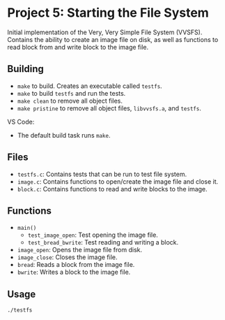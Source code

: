 # Project 5: Starting the File System
Initial implementation of the Very, Very Simple File System (VVSFS). Contains the ability to create an image file on disk, as well as functions to read block from and write block to the image file.

## Building
* `make` to build. Creates an executable called `testfs`.
* `make` to build `testfs` and run the tests.
* `make clean` to remove all object files.
* `make pristine` to remove all object files, `libvvsfs.a`, and `testfs`.

VS Code:
* The default build task runs `make`.

## Files
* `testfs.c`: Contains tests that can be run to test file system.
* `image.c`: Contains functions to open/create the image file and close it.
* `block.c`: Contains functions to read and write blocks to the image.

## Functions
* `main()`
    * `test_image_open`: Test opening the image file.
    * `test_bread_bwrite`: Test reading and writing a block.
* `image_open`: Opens the image file from disk.
* `image_close`: Closes the image file.
* `bread`: Reads a block from the image file.
* `bwrite`: Writes a block to the image file.
## Usage
`./testfs`
